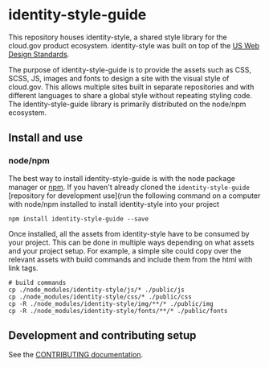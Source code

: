 # identity-style-guide
This repository houses identity-style, a shared style library for the cloud.gov product ecosystem. identity-style was built on top of the [US Web Design Standards](https://github.com/18F/web-design-standards).

The purpose of identity-style-guide is to provide the assets such as CSS, SCSS, JS, images and fonts to design a site with the visual style of cloud.gov. This allows multiple sites built in separate repositories and with different languages to share a global style without repeating styling code. The identity-style-guide library is primarily distributed on the node/npm ecosystem.

## Install and use
### node/npm
The best way to install identity-style-guide is with the node package manager or [npm](https://www.npmjs.com/). If you haven't already cloned the `identity-style-guide` [repository for development use](run the following command on a computer with node/npm installed to install identity-style into your project

```
npm install identity-style-guide --save
```

Once installed, all the assets from identity-style have to be consumed by your project. This can be done in multiple ways depending on what assets and your project setup. For example, a simple site could copy over the relevant assets with build commands and include them from the html with link tags.

```
# build commands
cp ./node_modules/identity-style/js/* ./public/js
cp ./node_modules/identity-style/css/* ./public/css
cp -R ./node_modules/identity-style/img/**/* ./public/img
cp -R ./node_modules/identity-style/fonts/**/* ./public/fonts
```

## Development and contributing setup

See the [CONTRIBUTING documentation](CONTRIBUTING.md).
